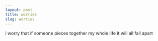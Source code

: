 ```yaml
---
layout: post
title: worries
slug: worries
---
```


i worry that if someone pieces together my whole life it will all fall apart